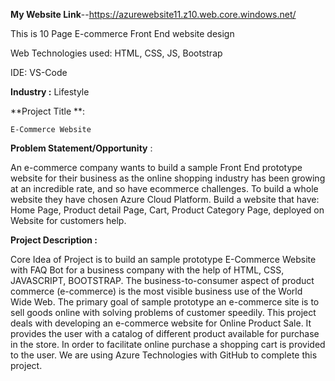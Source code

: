 **My Website Link**--https://azurewebsite11.z10.web.core.windows.net/

This is 10 Page E-commerce Front End website design

Web Technologies used: HTML, CSS, JS, Bootstrap

IDE: VS-Code


**Industry :**
    Lifestyle

**Project Title **:

    E-Commerce Website

**Problem Statement/Opportunity** :


An e-commerce company wants to build a sample Front End prototype website for their business as the online shopping industry has been growing at an incredible rate, and so have ecommerce challenges. To build a whole website they have chosen Azure Cloud Platform. Build a website that have: Home Page, Product detail Page, Cart, Product Category Page, deployed on Website for customers help.

**Project Description :**


Core Idea of Project is to build an sample prototype E-Commerce Website with FAQ Bot for a business company with the help of HTML, CSS, JAVASCRIPT, BOOTSTRAP. The business-to-consumer aspect of product commerce (e-commerce) is the most visible business use of the World Wide Web. The primary goal of sample prototype an e-commerce site is to sell goods online with solving problems of customer speedily. This project deals with developing an e-commerce website for Online Product Sale. It provides the user with a catalog of different product available for purchase in the store. In order to facilitate online purchase a shopping cart is provided to the user. We are using Azure Technologies with GitHub to complete this project.



